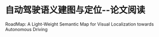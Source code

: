 # 自动驾驶语义建图与定位--论文阅读
RoadMap: A Light-Weight Semantic Map for Visual Localization towards Autonomous Driving




